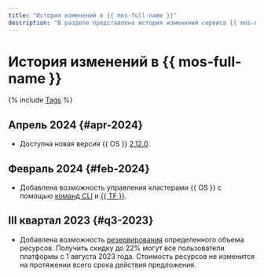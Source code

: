 ```yaml
---
title: "История изменений в {{ mos-full-name }}"
description: "В разделе представлена история изменений сервиса {{ mos-name }}."
---
```


# История изменений в {{ mos-full-name }}

{% include [Tags](../_includes/mdb/release-notes-tags.md) %}

## Апрель 2024 {#apr-2024}

* Доступна новая версия {{ OS }} [2.12.0](https://github.com/opensearch-project/opensearch-build/blob/main/release-notes/opensearch-release-notes-2.12.0.md).

## Февраль 2024 {#feb-2024}

* Добавлена возможность управления кластерами {{ OS }} с помощью [команд CLI](../cli/cli-ref/managed-services/managed-opensearch/index.md) и [{{ TF }}](./tf-ref.md).

## III квартал 2023 {#q3-2023}

* Добавлена возможность [резервирования](../billing/concepts/cvos.md) определенного объема ресурсов. Получить скидку до 22% могут все пользователи платформы с 1 августа 2023 года. Стоимость ресурсов не изменится на протяжении всего срока действия предложения.
